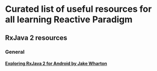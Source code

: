 # Curated list of useful resources for all learning Reactive Paradigm

## RxJava 2 resources

### General

#### [Exploring RxJava 2 for Android by Jake Wharton](https://realm.io/news/gotocph-jake-wharton-exploring-rxjava2-android/)

